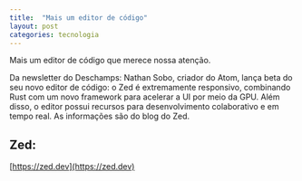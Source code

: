 ```yaml
---
title:  "Mais um editor de código"
layout: post
categories: tecnologia
---
```


Mais um editor de código que merece nossa atenção. 


Da newsletter do Deschamps: Nathan Sobo, criador do Atom, lança beta do seu novo editor de código: o Zed é extremamente responsivo, combinando Rust com um novo framework para acelerar a UI por meio da GPU. Além disso, o editor possui recursos para desenvolvimento colaborativo e em tempo real. As informações são do blog do Zed.

## Zed:

[https://zed.dev](https://zed.dev)

